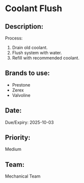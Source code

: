 # Coolant Flush

## Description:
Process:
1. Drain old coolant.
2. Flush system with water.
3. Refill with recommended coolant.

## Brands to use:
- Prestone
- Zerex
- Valvoline

## Date:
Due/Expiry: 2025-10-03

## Priority:
Medium

## Team:
Mechanical Team